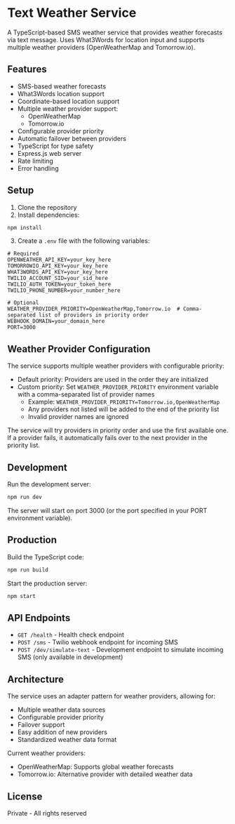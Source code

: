 # Text Weather Service

A TypeScript-based SMS weather service that provides weather forecasts via text message. Uses What3Words for location input and supports multiple weather providers (OpenWeatherMap and Tomorrow.io).

## Features

- SMS-based weather forecasts
- What3Words location support
- Coordinate-based location support
- Multiple weather provider support:
  - OpenWeatherMap
  - Tomorrow.io
- Configurable provider priority
- Automatic failover between providers
- TypeScript for type safety
- Express.js web server
- Rate limiting
- Error handling

## Setup

1. Clone the repository
2. Install dependencies:
```bash
npm install
```

3. Create a `.env` file with the following variables:
```
# Required
OPENWEATHER_API_KEY=your_key_here
TOMORROWIO_API_KEY=your_key_here
WHAT3WORDS_API_KEY=your_key_here
TWILIO_ACCOUNT_SID=your_sid_here
TWILIO_AUTH_TOKEN=your_token_here
TWILIO_PHONE_NUMBER=your_number_here

# Optional
WEATHER_PROVIDER_PRIORITY=OpenWeatherMap,Tomorrow.io  # Comma-separated list of providers in priority order
WEBHOOK_DOMAIN=your_domain_here
PORT=3000
```

## Weather Provider Configuration

The service supports multiple weather providers with configurable priority:

- Default priority: Providers are used in the order they are initialized
- Custom priority: Set `WEATHER_PROVIDER_PRIORITY` environment variable with a comma-separated list of provider names
  - Example: `WEATHER_PROVIDER_PRIORITY=Tomorrow.io,OpenWeatherMap`
  - Any providers not listed will be added to the end of the priority list
  - Invalid provider names are ignored

The service will try providers in priority order and use the first available one. If a provider fails, it automatically fails over to the next provider in the priority list.

## Development

Run the development server:
```bash
npm run dev
```

The server will start on port 3000 (or the port specified in your PORT environment variable).

## Production

Build the TypeScript code:
```bash
npm run build
```

Start the production server:
```bash
npm start
```

## API Endpoints

- `GET /health` - Health check endpoint
- `POST /sms` - Twilio webhook endpoint for incoming SMS
- `POST /dev/simulate-text` - Development endpoint to simulate incoming SMS (only available in development)

## Architecture

The service uses an adapter pattern for weather providers, allowing for:
- Multiple weather data sources
- Configurable provider priority
- Failover support
- Easy addition of new providers
- Standardized weather data format

Current weather providers:
- OpenWeatherMap: Supports global weather forecasts
- Tomorrow.io: Alternative provider with detailed weather data

## License

Private - All rights reserved
